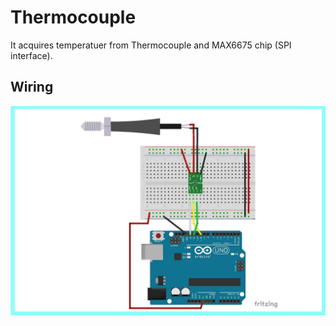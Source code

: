 # Thermocouple

It acquires temperatuer from Thermocouple and MAX6675 chip (SPI interface). 

## Wiring
![](image/thermocouple.jpg)